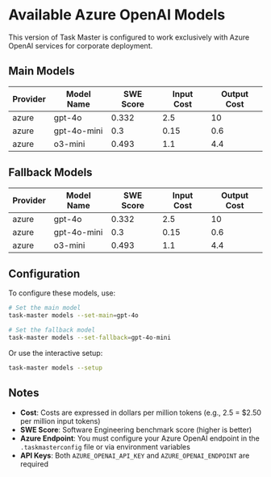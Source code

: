 # Available Azure OpenAI Models

This version of Task Master is configured to work exclusively with Azure OpenAI services for corporate deployment.

## Main Models

| Provider | Model Name  | SWE Score | Input Cost | Output Cost |
| -------- | ----------- | --------- | ---------- | ----------- |
| azure    | gpt-4o      | 0.332     | 2.5        | 10          |
| azure    | gpt-4o-mini | 0.3       | 0.15       | 0.6         |
| azure    | o3-mini     | 0.493     | 1.1        | 4.4         |

## Fallback Models

| Provider | Model Name  | SWE Score | Input Cost | Output Cost |
| -------- | ----------- | --------- | ---------- | ----------- |
| azure    | gpt-4o      | 0.332     | 2.5        | 10          |
| azure    | gpt-4o-mini | 0.3       | 0.15       | 0.6         |
| azure    | o3-mini     | 0.493     | 1.1        | 4.4         |

## Configuration

To configure these models, use:

```bash
# Set the main model
task-master models --set-main=gpt-4o

# Set the fallback model
task-master models --set-fallback=gpt-4o-mini
```

Or use the interactive setup:

```bash
task-master models --setup
```

## Notes

- **Cost**: Costs are expressed in dollars per million tokens (e.g., 2.5 = $2.50 per million input tokens)
- **SWE Score**: Software Engineering benchmark score (higher is better)
- **Azure Endpoint**: You must configure your Azure OpenAI endpoint in the `.taskmasterconfig` file or via environment variables
- **API Keys**: Both `AZURE_OPENAI_API_KEY` and `AZURE_OPENAI_ENDPOINT` are required
